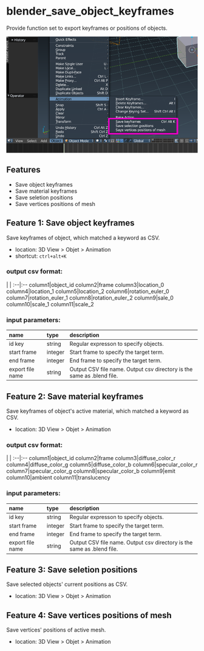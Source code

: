 # blender_save_object_keyframes

Provide function set to export keyframes or positions of objects.

![screenshot.png](https://github.com/Drunkar/blender_save_object_keyframes/blob/images/screenshot.png?raw=true)


## Features
- Save object keyframes
- Save material keyframes
- Save seletion positions
- Save vertices positions of mesh


## Feature 1: Save object keyframes

Save keyframes of object, which matched a keyword as CSV.

- location: 3D View > Objet > Animation
- shortcut: `ctrl+alt+K`

### output csv format:


| |
:--|:--
column1|object_id
column2|frame
column3|location_0
column4|location_1
column5|location_2
column6|rotation_euler_0
column7|rotation_euler_1
column8|rotation_euler_2
column9|sale_0
column10|scale_1
column11|scale_2


### input parameters:

name|type|description
:--|:--|:--
id key|string|Regular expresson to specify objects.
start frame|integer| Start frame to specify the target term.
end frame|integer| End frame to specify the target term.
export file name|string|Output CSV file name. Output csv directory is the same as .blend file.


## Feature 2: Save material keyframes

Save keyframes of object's active material, which matched a keyword as CSV.

- location: 3D View > Objet > Animation

### output csv format:


| |
:--|:--
column1|object_id
column2|frame
column3|diffuse_color_r
column4|diffuse_color_g
column5|diffuse_color_b
column6|specular_color_r
column7|specular_color_g
column8|specular_color_b
column9|emit
column10|ambient
column11|translucency


### input parameters:

name|type|description
:--|:--|:--
id key|string|Regular expresson to specify objects.
start frame|integer| Start frame to specify the target term.
end frame|integer| End frame to specify the target term.
export file name|string|Output CSV file name. Output csv directory is the same as .blend file.


## Feature 3: Save seletion positions

Save selected objects' current positions as CSV.

- location: 3D View > Objet > Animation


## Feature 4: Save vertices positions of mesh

Save vertices' positions of active mesh.

- location: 3D View > Objet > Animation
